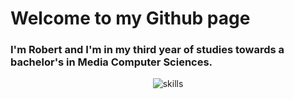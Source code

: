 # Welcome to my Github page
### I'm Robert and I'm in my third year of studies towards a bachelor's in Media Computer Sciences.



<p align="center">
<img src="https://i.ibb.co/Z84vz0L/Asset-5.png" alt="skills" border="0">
</p>

